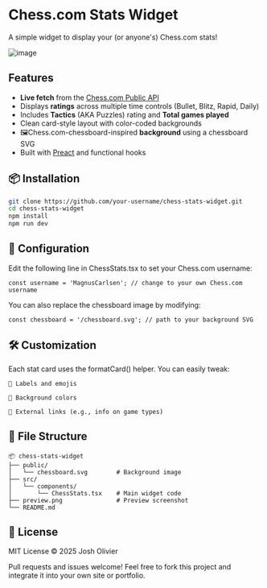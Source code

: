 # Chess.com Stats Widget

A simple widget to display your (or anyone's) Chess.com stats!

![image](https://github.com/user-attachments/assets/1ba3b1a9-01b4-4c0d-8b78-c0ef5c377501)

## Features

- **Live fetch** from the [Chess.com Public API](https://www.chess.com/news/view/published-data-api) 
- Displays **ratings** across multiple time controls (Bullet, Blitz, Rapid, Daily)  
- Includes **Tactics** (AKA Puzzles) rating and **Total games played**  
- Clean card-style layout with color-coded backgrounds  
- 🖼Chess.com-chessboard-inspired **background** using a chessboard SVG  
- Built with [Preact](https://preactjs.com) and functional hooks

## 📦 Installation

```bash
git clone https://github.com/your-username/chess-stats-widget.git
cd chess-stats-widget
npm install
npm run dev
```
## 🔧 Configuration

Edit the following line in ChessStats.tsx to set your Chess.com username:

```
const username = 'MagnusCarlsen'; // change to your own Chess.com username
```
You can also replace the chessboard image by modifying:
```
const chessboard = '/chessboard.svg'; // path to your background SVG
```
## 🛠️ Customization

Each stat card uses the formatCard() helper. You can easily tweak:

    💬 Labels and emojis

    🎨 Background colors

    🔗 External links (e.g., info on game types)

## 📁 File Structure
```
📦 chess-stats-widget
├── public/
│   └── chessboard.svg        # Background image
├── src/
│   └── components/
│       └── ChessStats.tsx    # Main widget code
├── preview.png               # Preview screenshot
└── README.md
```

## 📜 License

MIT License © 2025 Josh Olivier

Pull requests and issues welcome!
Feel free to fork this project and integrate it into your own site or portfolio.

